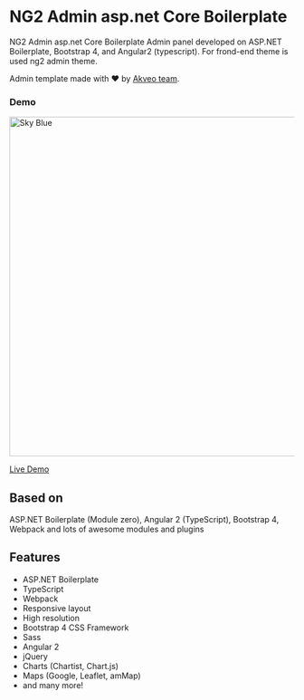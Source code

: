 # NG2 Admin asp.net Core Boilerplate
NG2 Admin asp.net Core Boilerplate Admin panel developed on ASP.NET Boilerplate, Bootstrap 4, and Angular2 (typescript). For frond-end theme is used ng2 admin theme. 

Admin template made with :heart:  by [Akveo team](http://akveo.com/). 

### Demo

<a target="_blank" href="http://akveo.com/ng2-admin/"><img src="http://i.imgur.com/QK9AzHj.jpg" width="600" alt="Sky Blue"/></a>

<a target="_blank" href="http://akveo.com/ng2-admin/">Live Demo</a>

## Based on
ASP.NET Boilerplate (Module zero), Angular 2 (TypeScript), Bootstrap 4, Webpack and lots of awesome modules and plugins


## Features 
* ASP.NET Boilerplate
* TypeScript
* Webpack
* Responsive layout
* High resolution
* Bootstrap 4 CSS Framework
* Sass
* Angular 2
* jQuery
* Charts (Chartist, Chart.js)
* Maps (Google, Leaflet, amMap)
* and many more!
